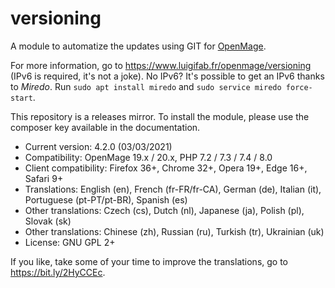 # versioning

A module to automatize the updates using GIT for [OpenMage](https://github.com/OpenMage/magento-lts).

For more information, go to https://www.luigifab.fr/openmage/versioning (IPv6 is required, it's not a joke). No IPv6? It's possible to get an IPv6 thanks to *Miredo*. Run `sudo apt install miredo` and `sudo service miredo force-start`.

This repository is a releases mirror. To install the module, please use the composer key available in the documentation.

- Current version: 4.2.0 (03/03/2021)
- Compatibility: OpenMage 19.x / 20.x, PHP 7.2 / 7.3 / 7.4 / 8.0
- Client compatibility: Firefox 36+, Chrome 32+, Opera 19+, Edge 16+, Safari 9+
- Translations: English (en), French (fr-FR/fr-CA), German (de), Italian (it), Portuguese (pt-PT/pt-BR), Spanish (es)
- Other translations: Czech (cs), Dutch (nl), Japanese (ja), Polish (pl), Slovak (sk)
- Other translations: Chinese (zh), Russian (ru), Turkish (tr), Ukrainian (uk)
- License: GNU GPL 2+

If you like, take some of your time to improve the translations, go to https://bit.ly/2HyCCEc.
